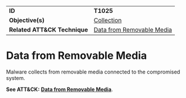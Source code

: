 |||
|---------|------------------------|
|**ID**|**T1025**|
|**Objective(s)**|[Collection](../collection)|
|**Related ATT&CK Technique**|[Data from Removable Media](https://attack.mitre.org/techniques/T1025/)|

Data from Removable Media
=========================
Malware collects from removable media connected to the compromised system.

**See ATT&CK:** [**Data from Removable Media**](https://attack.mitre.org/techniques/T1025/).